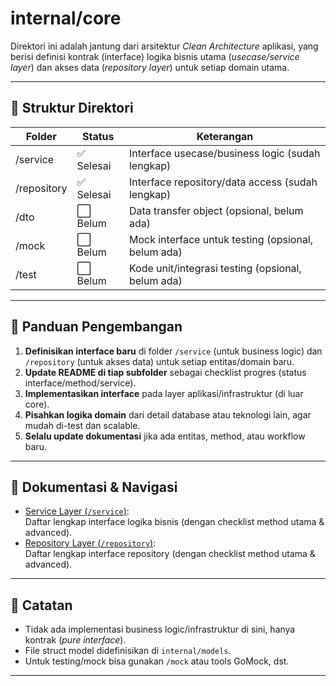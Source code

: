 # internal/core

Direktori ini adalah jantung dari arsitektur _Clean Architecture_ aplikasi, yang berisi definisi kontrak (interface) logika bisnis utama (_usecase/service layer_) dan akses data (_repository layer_) untuk setiap domain utama.

---

## 📂 Struktur Direktori

| Folder      | Status     | Keterangan                                         |
| ----------- | ---------- | -------------------------------------------------- |
| /service    | ✅ Selesai | Interface usecase/business logic (sudah lengkap)   |
| /repository | ✅ Selesai | Interface repository/data access (sudah lengkap)   |
| /dto        | ⬜ Belum   | Data transfer object (opsional, belum ada)         |
| /mock       | ⬜ Belum   | Mock interface untuk testing (opsional, belum ada) |
| /test       | ⬜ Belum   | Kode unit/integrasi testing (opsional, belum ada)  |

---

## 📝 Panduan Pengembangan

1. **Definisikan interface baru** di folder `/service` (untuk business logic) dan `/repository` (untuk akses data) untuk setiap entitas/domain baru.
2. **Update README di tiap subfolder** sebagai checklist progres (status interface/method/service).
3. **Implementasikan interface** pada layer aplikasi/infrastruktur (di luar core).
4. **Pisahkan logika domain** dari detail database atau teknologi lain, agar mudah di-test dan scalable.
5. **Selalu update dokumentasi** jika ada entitas, method, atau workflow baru.

---

## 📑 Dokumentasi & Navigasi

- [Service Layer (`/service`)](./service/readme.md):  
  Daftar lengkap interface logika bisnis (dengan checklist method utama & advanced).
- [Repository Layer (`/repository`)](./repository/readme.md):  
  Daftar lengkap interface repository (dengan checklist method utama & advanced).

---

## 🚀 Catatan

- Tidak ada implementasi business logic/infrastruktur di sini, hanya kontrak (_pure interface_).
- File struct model didefinisikan di `internal/models`.
- Untuk testing/mock bisa gunakan `/mock` atau tools GoMock, dst.

---
